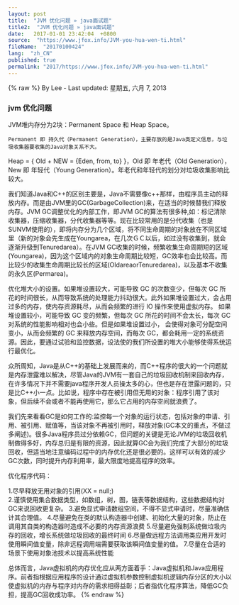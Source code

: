 ```yaml
---
layout: post
title:  "JVM 优化问题 » java面试题"
title2:  "JVM 优化问题 » java面试题"
date:   2017-01-01 23:42:04  +0800
source:  "https://www.jfox.info/JVM-you-hua-wen-ti.html"
fileName:  "20170100424"
lang:  "zh_CN"
published: true
permalink: "2017/https://www.jfox.info/JVM-you-hua-wen-ti.html"
---
```

{% raw %}
By Lee - Last updated: 星期五, 六月 7, 2013

### jvm 优化问题

JVM堆内存分为2块：Permanent Space 和 Heap Space。

    Permanent 即 持久代（Permanent Generation），主要存放的是Java类定义信息，与垃圾收集器要收集的Java对象关系不大。
Heap = { Old + NEW = {Eden, from, to} }，Old 即 年老代（Old Generation），New 即 年轻代（Young Generation）。年老代和年轻代的划分对垃圾收集影响比较大。

我们知道Java和C++的区别主要是，Java不需要像c++那样，由程序员主动的释放内存。而是由JVM里的GC(GarbageCollection)来，在适当的时候替我们释放内存。JVM GC调整优化的内部工作，即JVM GC的算法有很多种,如：标记清除收集器，压缩收集器，分代收集器等等。现在比较常用的是分代收集（也是SUNVM使用的），即将内存分为几个区域，将不同生命周期的对象放在不同区域里（新的对象会先生成在Youngarea，在几次ＧＣ以后，如过没有收集到，就会逐渐升级到Tenuredarea）。在JVM GC收集的时候，频繁收集生命周期短的区域(Youngarea)，因为这个区域内的对象生命周期比较短，GC效率也会比较高。而比较少的收集生命周期比较长的区域(OldareaorTenuredarea)，以及基本不收集的永久区(Permarea)。

优化堆大小的设置。如果堆设置较大，可能导致 GC 的次数变少，但每次 GC 所花的时间很长，从而导致系统的处理能力抖动很大。此外如果堆设置过大，会占用过多的内存，使内存资源耗尽，从而会频繁的进行 IO 操作来使用虚拟内存。 如果堆设置较小，可能导致 GC 变的频繁，但每次 GC 所花的时间不会太长，每次 GC 对系统的性能影响相对也会小些。但是如果堆设置过小， 会使得对象可分配空间变小，从而会频繁的 GC 来释放内存空间，而每次 GC，都会耗用一定的系统资源。因此，要通过试验和监控数据，设法使的我们所设置的堆大小能够使得系统运行最优化。

众所周知，Java是从C++的基础上发展而来的，而C++程序的很大的一个问题就是内存泄露难以解决，尽管Java的JVM有一套自己的垃圾回收机制来回收内存，在许多情况下并不需要java程序开发人员操太多的心，但也是存在泄露问题的，只是比C++小一点。比如说，程序中存在被引用但无用的对象：程序引用了该对象，但后续不会或者不能再使用它，那么它占用的内存空间就浪费了。

我们先来看看GC是如何工作的:监控每一个对象的运行状态，包括对象的申请、引用、被引用、赋值等，当该对象不再被引用时，释放对象(GC本文的重点，不做过多阐述)。很多Java程序员过分依赖GC，但问题的关键是无论JVM的垃圾回收机制做得多好，内存总归是有限的资源，因此就算GC会为我们完成了大部分的垃圾回收，但适当地注意编码过程中的内存优化还是很必要的。这样可以有效的减少GC次数，同时提升内存利用率，最大限度地提高程序的效率。

优化程序代码：

1.尽早释放无用对象的引用(XX = null;)   
2.谨慎使用集合数据类型，如数组，树，图，链表等数据结构，这些数据结构对GC来说回收更复杂。
3.避免显式申请数组空间，不得不显式申请时，尽量准确估计其合理值。
4.尽量避免在类的默认构造器中创建、初始化大量的对象，防止在调用其自类的构造器时造成不必要的内存资源浪费
5.尽量避免强制系统做垃圾内存的回收，增长系统做垃圾回收的最终时间
6.尽量做远程方法调用类应用开发时使用瞬间值变量，除非远程调用端需要获取该瞬间值变量的值。
7.尽量在合适的场景下使用对象池技术以提高系统性能

总体而言，Java虚拟机的内存优化应从两方面着手：Java虚拟机和Java应用程序。前者指根据应用程序的设计通过虚拟机参数控制虚拟机逻辑内存分区的大小以使虚拟机的内存与程序对内存的需求相得益彰；后者指优化程序算法，降低GC负担，提高GC回收成功率。
{% endraw %}
